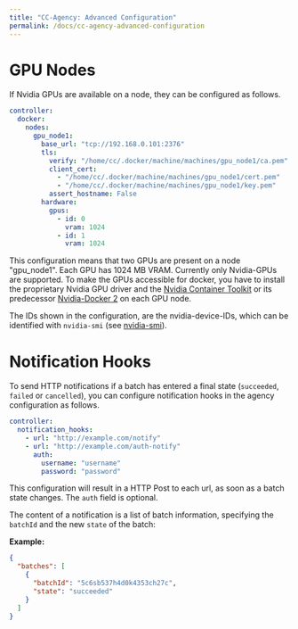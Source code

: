 ```yaml
---
title: "CC-Agency: Advanced Configuration"
permalink: /docs/cc-agency-advanced-configuration
---
```



# GPU Nodes

If Nvidia GPUs are available on a node, they can be configured as follows.

```yaml
controller:
  docker:
    nodes:
      gpu_node1:
        base_url: "tcp://192.168.0.101:2376"
        tls:
          verify: "/home/cc/.docker/machine/machines/gpu_node1/ca.pem"
          client_cert:
            - "/home/cc/.docker/machine/machines/gpu_node1/cert.pem"
            - "/home/cc/.docker/machine/machines/gpu_node1/key.pem"
          assert_hostname: False
        hardware:
          gpus:
            - id: 0
              vram: 1024
            - id: 1
              vram: 1024
```

This configuration means that two GPUs are present on a node "gpu\_node1". Each GPU has 1024 MB VRAM.
Currently only Nvidia-GPUs are supported. To make the GPUs accessible for docker, you have to install the proprietary Nvidia GPU driver and the [Nvidia Container Toolkit](https://github.com/NVIDIA/nvidia-docker) or its predecessor [Nvidia-Docker 2](https://github.com/NVIDIA/nvidia-docker) on each GPU node.

The IDs shown in the configuration, are the nvidia-device-IDs, which can be identified with `nvidia-smi` (see [nvidia-smi](https://developer.nvidia.com/nvidia-system-management-interface)).


# Notification Hooks

To send HTTP notifications if a batch has entered a final state (`succeeded`, `failed` or `cancelled`), you can configure notification hooks in the agency configuration as follows.

```yaml
controller:
  notification_hooks:
    - url: "http://example.com/notify"
    - url: "http://example.com/auth-notify"
      auth:
        username: "username"
        password: "password"
```

This configuration will result in a HTTP Post to each url, as soon as a batch state changes. The `auth` field is optional.

The content of a notification is a list of batch information, specifying the `batchId` and the new `state` of the batch:


**Example:**

```json
{
  "batches": [
    {
      "batchId": "5c6sb537h4d0k4353ch27c",
      "state": "succeeded"
    }
  ]
}
```
